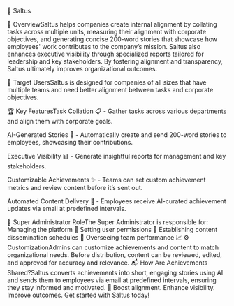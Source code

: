 🚀 Saltus

🌟 OverviewSaltus helps companies create internal alignment by collating tasks across multiple units, measuring their alignment with corporate objectives, and generating concise 200-word stories that showcase how employees' work contributes to the company’s mission.
Saltus also enhances executive visibility through specialized reports tailored for leadership and key stakeholders. By fostering alignment and transparency, Saltus ultimately improves organizational outcomes.

🎯 Target UsersSaltus is designed for companies of all sizes that have multiple teams and need better alignment between tasks and corporate objectives.

🏆 Key FeaturesTask Collation 📋 - Gather tasks across various departments and align them with corporate goals.

AI-Generated Stories 📖 - Automatically create and send 200-word stories to employees, showcasing their contributions.

Executive Visibility 📊 - Generate insightful reports for management and key stakeholders.

Customizable Achievements ✨ - Teams can set custom achievement metrics and review content before it’s sent out.

Automated Content Delivery 📩 - Employees receive AI-curated achievement updates via email at predefined intervals.

🔑 Super Administrator RoleThe Super Administrator is responsible for:
Managing the platform 🔧
Setting user permissions 🔐
Establishing content dissemination schedules 📆
Overseeing team performance 📈
⚙️ CustomizationAdmins can customize achievements and content to match organizational needs. Before distribution, content can be reviewed, edited, and approved for accuracy and relevance.
📬 How Are Achievements Shared?Saltus converts achievements into short, engaging stories using AI and sends them to employees via email at predefined intervals, ensuring they stay informed and motivated.
🚀 Boost alignment. Enhance visibility. Improve outcomes. Get started with Saltus today!
